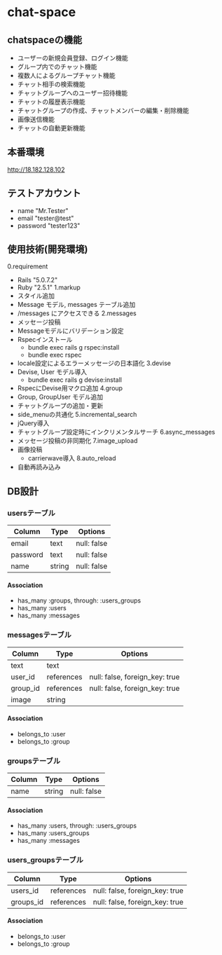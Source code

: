 # chat-space

## chatspaceの機能
- ユーザーの新規会員登録、ログイン機能
- グループ内でのチャット機能
- 複数人によるグループチャット機能
- チャット相手の検索機能
- チャットグループへのユーザー招待機能
- チャットの履歴表示機能
- チャットグループの作成、チャットメンバーの編集・削除機能
- 画像送信機能
- チャットの自動更新機能

## 本番環境
http://18.182.128.102

## テストアカウント
- name "Mr.Tester"
- email "tester@test"
- password "tester123"

## 使用技術(開発環境)
0.requirement
- Rails "5.0.7.2"
- Ruby "2.5.1"
1.markup
- スタイル追加
- Message モデル, messages テーブル追加
- /messages にアクセスできる
2.messages
- メッセージ投稿
- Messageモデルにバリデーション設定
- Rspecインストール
    - bundle exec rails g rspec:install
    - bundle exec rspec
- locale設定によるエラーメッセージの日本語化
3.devise
- Devise, User モデル導入
    - bundle exec rails g devise:install
- RspecにDevise用マクロ追加
4.group
- Group, GroupUser モデル追加
- チャットグループの追加・更新
- side_menuの共通化
5.incremental_search
- jQuery導入
- チャットグループ設定時にインクリメンタルサーチ
6.async_messages
- メッセージ投稿の非同期化
7.image_upload
- 画像投稿
    - carrierwave導入
8.auto_reload
- 自動再読み込み

## DB設計
### usersテーブル
|Column|Type|Options|
|------|----|-------|
|email|text|null: false|
|password|text|null: false|
|name|string|null: false|
#### Association
- has_many :groups, through: :users_groups
- has_many :users
- has_many :messages

### messagesテーブル
|Column|Type|Options|
|------|----|-------|
|text|text
|user_id|references|null: false, foreign_key: true|
|group_id|references|null: false, foreign_key: true|
|image|string
#### Association
- belongs_to :user
- belongs_to :group

### groupsテーブル
|Column|Type|Options|
|------|----|-------|
|name|string|null: false|
#### Association
- has_many :users, through: :users_groups
- has_many :users_groups
- has_many :messages

### users_groupsテーブル
|Column|Type|Options|
|------|----|-------|
|users_id|references|null: false, foreign_key: true|
|groups_id|references|null: false, foreign_key: true|
#### Association
- belongs_to :user
- belongs_to :group
